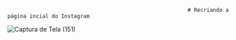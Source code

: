                                                              # Recriando a página incial do Instagram


![Captura de Tela (151)](https://user-images.githubusercontent.com/104389308/165861941-b23d2ccd-4e43-4af1-9987-4e128fd4b794.png)
